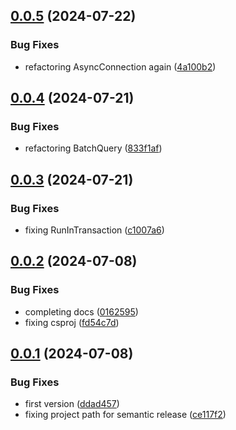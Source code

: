 ## [0.0.5](https://github.com/codibre/dotnet-async-local-mssql-session/compare/v0.0.4...v0.0.5) (2024-07-22)


### Bug Fixes

* refactoring AsyncConnection again ([4a100b2](https://github.com/codibre/dotnet-async-local-mssql-session/commit/4a100b25182fd8236ec250b68becb89c65926fa9))

## [0.0.4](https://github.com/codibre/dotnet-async-local-mssql-session/compare/v0.0.3...v0.0.4) (2024-07-21)


### Bug Fixes

* refactoring BatchQuery ([833f1af](https://github.com/codibre/dotnet-async-local-mssql-session/commit/833f1afef40296f0c7a1128413329649e94ed2fc))

## [0.0.3](https://github.com/codibre/dotnet-async-local-mssql-session/compare/v0.0.2...v0.0.3) (2024-07-21)


### Bug Fixes

* fixing RunInTransaction ([c1007a6](https://github.com/codibre/dotnet-async-local-mssql-session/commit/c1007a62767367adbb7c0c79dee7b6f80b5af691))

## [0.0.2](https://github.com/codibre/dotnet-async-local-mssql-session/compare/v0.0.1...v0.0.2) (2024-07-08)


### Bug Fixes

* completing docs ([0162595](https://github.com/codibre/dotnet-async-local-mssql-session/commit/0162595262c0ad2ffcf5a816b439fa07886d316a))
* fixing csproj ([fd54c7d](https://github.com/codibre/dotnet-async-local-mssql-session/commit/fd54c7dcc8896f9d0436f485d42bd7afa191647c))

## [0.0.1](https://github.com/codibre/dotnet-async-local-mssql-session/compare/v0.0.0...v0.0.1) (2024-07-08)


### Bug Fixes

* first version ([ddad457](https://github.com/codibre/dotnet-async-local-mssql-session/commit/ddad45793f6b0110982c26b13554618dd7e6668c))
* fixing project path for semantic release ([ce117f2](https://github.com/codibre/dotnet-async-local-mssql-session/commit/ce117f20fe10514d0983d9b7b5f4f724543d6f26))
